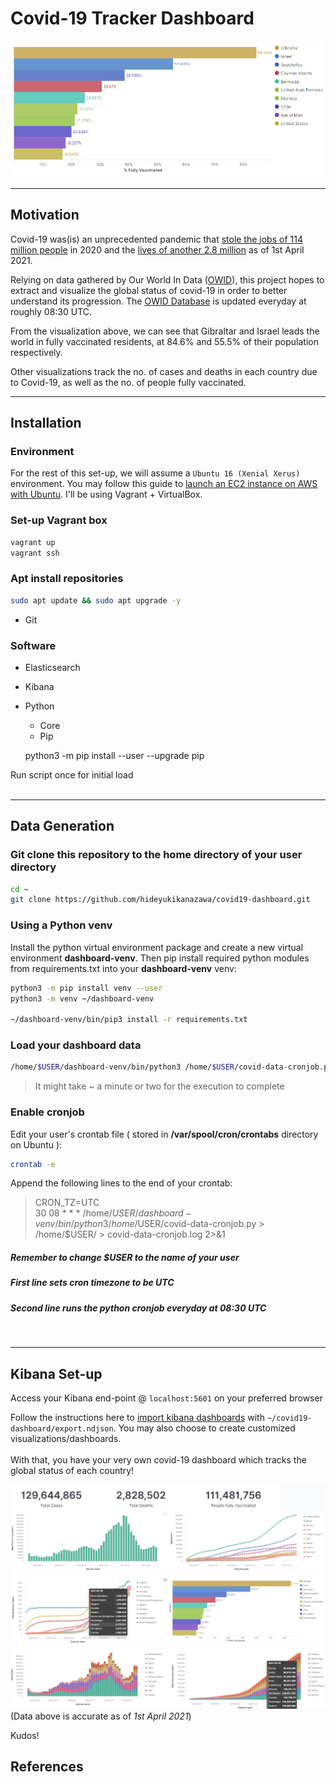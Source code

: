 # Covid-19 Tracker Dashboard

![abc](images/dashboard-4.png)

----
## Motivation
Covid-19 was(is) an unprecedented pandemic that [stole the jobs of 114 million people] in 2020 and the [lives of another 2.8 million] as of 1st April 2021.


Relying on data gathered by Our World In Data ([OWID]), this project hopes to extract and visualize the global status of covid-19 in order to better understand its progression.
The [OWID Database] is updated everyday at roughly 08:30 UTC.

From the visualization above, we can see that Gibraltar and Israel leads the world in fully vaccinated residents, at 84.6% and 55.5% of their population respectively.
 </br>

Other visualizations track the no. of cases and deaths in each country due to Covid-19, as well as the no. of people fully vaccinated.

----

## Installation
### Environment
For the rest of this set-up, we will assume a ```Ubuntu 16 (Xenial Xerus)``` environment. You may follow this guide to [launch an EC2 instance on AWS with Ubuntu]. I'll be using Vagrant + VirtualBox.

### Set-up Vagrant box
```bash
vagrant up
vagrant ssh
```

### Apt install repositories
```bash
sudo apt update && sudo apt upgrade -y
```
- Git

### Software
- Elasticsearch
- Kibana
- Python
    - Core
    - Pip

    python3 -m pip install --user --upgrade pip

Run script once for initial load 
<br><br>

----

## Data Generation
### Git clone this repository to the home directory of your user directory
```bash
cd ~
git clone https://github.com/hideyukikanazawa/covid19-dashboard.git
```
### Using a Python venv
Install the python virtual environment package and create a new virtual environment **dashboard-venv**. Then pip install required python modules from requirements.txt into your **dashboard-venv** venv:
```bash
python3 -m pip install venv --user
python3 -m venv ~/dashboard-venv

~/dashboard-venv/bin/pip3 install -r requirements.txt
```


### Load your dashboard data
```bash
/home/$USER/dashboard-venv/bin/python3 /home/$USER/covid-data-cronjob.py > /home/$USER/covid-data-cronjob.log 2>&1
```
> It might take ~ a minute or two for the execution to complete

### Enable cronjob

Edit your user's crontab file ( stored in **/var/spool/cron/crontabs** directory on Ubuntu ):
```bash
crontab -e
```

Append the following lines to the end of your crontab:
>CRON_TZ=UTC<br>
>30 08 * * * /home/$USER/dashboard-venv/bin/python3 /home/$USER/covid-data-cronjob.py > /home/$USER/ > covid-data-cronjob.log 2>&1
>
##### Remember to change $USER to the name of your user
##### First line sets cron timezone to be UTC<br>
##### Second line runs the python cronjob everyday at 08:30 UTC
<br>

----

## Kibana Set-up
Access your Kibana end-point @ ```localhost:5601``` on your preferred browser

Follow the instructions here to [import kibana dashboards] with ```~/covid19-dashboard/export.ndjson```. You may also choose to create customized visualizations/dashboards.
<br><br>
With that, you have your very own covid-19 dashboard which tracks the global status of each country!

![](images/dashboard-1.png)
![](images/dashboard-2.png)
![](images/dashboard-3.png)
(Data above is accurate as of *1st April 2021*)


Kudos!

## References
[stole the jobs of 114 million people]: https://www.weforum.org/agenda/2021/02/covid-employment-global-job-loss/
[lives of another 2.8 million]: https://www.worldometers.info/coronavirus/coronavirus-death-toll/
[OWID]: https://ourworldindata.org/
[OWID Database]: https://github.com/owid/covid-19-data/tree/master/public/data

[launch an EC2 instance on AWS with Ubuntu]: https://mobisoftinfotech.com/resources/mguide/launch-aws-ec2-server-set-ubuntu-16-04/
[import kibana dashboards]: https://support.logz.io/hc/en-us/articles/210207225-How-can-I-export-import-Dashboards-Searches-and-Visualizations-from-my-own-Kibana-